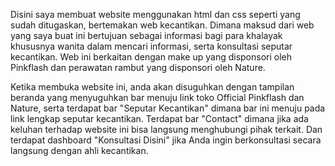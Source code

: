 Disini saya membuat website menggunakan html dan css seperti yang sudah ditugaskan, bertemakan web kecantikan.
Dimana maksud dari web yang saya buat ini bertujuan sebagai informasi bagi para khalayak khususnya wanita dalam
mencari informasi, serta konsultasi seputar kecantikan. Web ini berkaitan dengan make up yang disponsori
oleh Pinkflash dan perawatan rambut yang disponsori oleh Nature.

Ketika membuka website ini, anda akan disuguhkan dengan tampilan beranda yang menyuguhkan bar menuju link toko
Official Pinkflash dan Nature, serta terdapat bar "Seputar Kecantikan" dimana bar ini menuju pada link lengkap seputar kecantikan. Terdapat bar "Contact" dimana jika ada keluhan terhadap website ini bisa langsung menghubungi pihak terkait. Dan terdapat dashboard "Konsultasi Disini" jika Anda ingin berkonsultasi secara langsung dengan ahli kecantikan.
